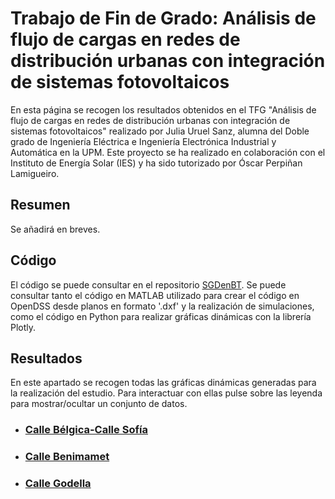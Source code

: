 # Trabajo de Fin de Grado: Análisis de flujo de cargas en redes de distribución urbanas con integración de sistemas fotovoltaicos
En esta página se recogen los resultados obtenidos en el TFG "Análisis de flujo de cargas en redes de distribución urbanas con integración de sistemas fotovoltaicos" realizado por Julia Uruel Sanz, alumna del Doble grado de Ingeniería Eléctrica e Ingeniería Electrónica Industrial y Automática en la UPM. Este proyecto se ha realizado en colaboración con el Instituto de Energía Solar (IES) y ha sido tutorizado por Óscar Perpiñan Lamigueiro.

## Resumen
Se añadirá en breves. 

## Código
El código se puede consultar en el repositorio [SGDenBT](https://github.com/Juliauru/SGDenBT). Se puede consultar tanto el código en MATLAB utilizado para crear el código en OpenDSS desde planos en formato '.dxf' y la realización de simulaciones, como el código en Python para realizar gráficas dinámicas con la librería Plotly. 

## Resultados
En este apartado se recogen todas las gráficas dinámicas generadas para la realización del estudio. Para interactuar con ellas pulse sobre las leyenda para mostrar/ocultar un conjunto de datos.

* ### [Calle Bélgica-Calle Sofía](https://juliauru.github.io/D.Belgica)

* ### [Calle Benimamet](https://juliauru.github.io/D.Benimamet)

* ### [Calle Godella](https://juliauru.github.io/D.Godella)


